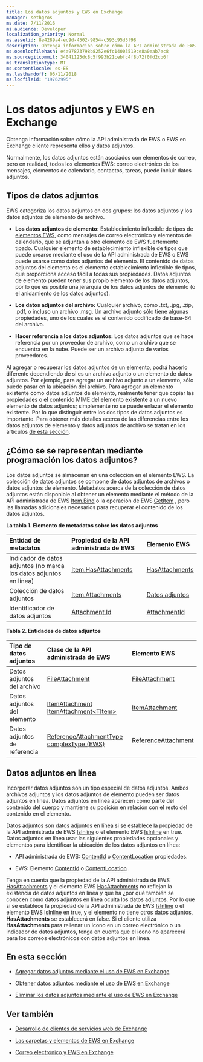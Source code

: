 ```yaml
---
title: Los datos adjuntos y EWS en Exchange
manager: sethgros
ms.date: 7/11/2016
ms.audience: Developer
localization_priority: Normal
ms.assetid: 8e4289a4-ec9d-4502-9854-c593c95d5f98
description: Obtenga información sobre cómo la API administrada de EWS o EWS en Exchange cliente representa ellos y datos adjuntos.
ms.openlocfilehash: e4a97873798b8252e6fc14003519ce8a0eab7ec8
ms.sourcegitcommit: 34041125dc8c5f993b21cebfc4f8b72f0fd2cb6f
ms.translationtype: MT
ms.contentlocale: es-ES
ms.lasthandoff: 06/11/2018
ms.locfileid: "19762995"
---
```

# <a name="attachments-and-ews-in-exchange"></a>Los datos adjuntos y EWS en Exchange

Obtenga información sobre cómo la API administrada de EWS o EWS en Exchange cliente representa ellos y datos adjuntos.
  
Normalmente, los datos adjuntos están asociados con elementos de correo, pero en realidad, todos los elementos EWS: correo electrónico de los mensajes, elementos de calendario, contactos, tareas, puede incluir datos adjuntos.
  
## <a name="types-of-attachments"></a>Tipos de datos adjuntos

EWS categoriza los datos adjuntos en dos grupos: los datos adjuntos y los datos adjuntos de elemento de archivo.
  
- **Los datos adjuntos de elemento:** Establecimiento inflexible de tipos de [elementos EWS](folders-and-items-in-ews-in-exchange.md), como mensajes de correo electrónico y elementos de calendario, que se adjuntan a otro elemento de EWS fuertemente tipado. Cualquier elemento de establecimiento inflexible de tipos que puede crearse mediante el uso de la API administrada de EWS o EWS puede usarse como datos adjuntos del elemento. El contenido de datos adjuntos del elemento es el elemento establecimiento inflexible de tipos, que proporciona acceso fácil a todas sus propiedades. Datos adjuntos de elemento pueden tener sus propio elemento de los datos adjuntos, por lo que es posible una jerarquía de los datos adjuntos de elemento (o el anidamiento de los datos adjuntos).
    
- **Los datos adjuntos del archivo:** Cualquier archivo, como .txt, .jpg, .zip, .pdf, o incluso un archivo .msg. Un archivo adjunto sólo tiene algunas propiedades, uno de los cuales es el contenido codificado de base-64 del archivo. 
    
- **Hacer referencia a los datos adjuntos:** Los datos adjuntos que se hace referencia por un proveedor de archivo, como un archivo que se encuentra en la nube. Puede ser un archivo adjunto de varios proveedores. 
    
Al agregar o recuperar los datos adjuntos de un elemento, podrá hacerlo diferente dependiendo de si es un archivo adjunto o un elemento de datos adjuntos. Por ejemplo, para agregar un archivo adjunto a un elemento, sólo puede pasar en la ubicación del archivo. Para agregar un elemento existente como datos adjuntos de elemento, realmente tener que copiar las propiedades o el contenido MIME del elemento existente a un nuevo elemento de datos adjuntos; simplemente no se puede enlazar el elemento existente. Por lo que distinguir entre los dos tipos de datos adjuntos es importante. Para obtener más detalles acerca de las diferencias entre los datos adjuntos de elemento y datos adjuntos de archivo se tratan en los artículos [de esta sección](#bk_inthissection).
  
## <a name="how-are-attachments-represented-programmatically"></a>¿Cómo se se representan mediante programación los datos adjuntos?

Los datos adjuntos se almacenan en una colección en el elemento EWS. La colección de datos adjuntos se compone de datos adjuntos de archivos o datos adjuntos de elemento. Metadatos acerca de la colección de datos adjuntos están disponible al obtener un elemento mediante el método de la API administrada de EWS [Item.Bind](http://msdn.microsoft.com/en-us/library/microsoft.exchange.webservices.data.item.bind%28v=exchg.80%29.aspx) o la operación de EWS [GetItem](http://msdn.microsoft.com/library/e3590b8b-c2a7-4dad-a014-6360197b68e4%28Office.15%29.aspx) , pero las llamadas adicionales necesarios para recuperar el contenido de los datos adjuntos. 
  
**La tabla 1. Elemento de metadatos sobre los datos adjuntos**

|**Entidad de metadatos**|**Propiedad de la API administrada de EWS**|**Elemento EWS**|
|:-----|:-----|:-----|
|Indicador de datos adjuntos (no marca los datos adjuntos en línea)  <br/> |[Item.HasAttachments](http://msdn.microsoft.com/en-us/library/microsoft.exchange.webservices.data.item.hasattachments%28v=exchg.80%29.aspx) <br/> |[HasAttachments](http://msdn.microsoft.com/library/538b7a85-11d7-4daa-8458-09b540760e8b%28Office.15%29.aspx) <br/> |
|Colección de datos adjuntos  <br/> |[Item.Attachments](http://msdn.microsoft.com/en-us/library/microsoft.exchange.webservices.data.item.attachments%28v=exchg.80%29.aspx) <br/> |[Datos adjuntos](http://msdn.microsoft.com/library/b470e614-34bb-44f0-8790-7ddbdcbbd29d%28Office.15%29.aspx) <br/> |
|Identificador de datos adjuntos  <br/> |[Attachment.Id](http://msdn.microsoft.com/en-us/library/microsoft.exchange.webservices.data.attachment.id%28v=exchg.80%29.aspx) <br/> |[AttachmentId](http://msdn.microsoft.com/library/55a5fd77-60d1-40fa-8144-770600cedc6a%28Office.15%29.aspx) <br/> |
   
**Tabla 2. Entidades de datos adjuntos**

|**Tipo de datos adjuntos**|**Clase de la API administrada de EWS**|**Elemento EWS**|
|:-----|:-----|:-----|
|Datos adjuntos del archivo  <br/> |[FileAttachment](http://msdn.microsoft.com/en-us/library/microsoft.exchange.webservices.data.fileattachment%28v=exchg.80%29.aspx) <br/> |[FileAttachment](http://msdn.microsoft.com/library/3ecea174-73d1-47fd-8917-6065cef1d565%28Office.15%29.aspx) <br/> |
|Datos adjuntos del elemento  <br/> |[ItemAttachment](http://msdn.microsoft.com/en-us/library/microsoft.exchange.webservices.data.itemattachment%28v=exchg.80%29.aspx) <br/> [ItemAttachment\<TItem\>](http://msdn.microsoft.com/en-us/library/dd635165%28v=exchg.80%29.aspx) <br/> |[ItemAttachment](http://msdn.microsoft.com/library/089ee599-f45e-46f5-a18a-5cfb3d2851ff%28Office.15%29.aspx) <br/> |
|Datos adjuntos de referencia  <br/> |[ReferenceAttachmentType complexType (EWS)](http://msdn.microsoft.com/library/18bfa012-e903-d7f3-528a-31ccceb65463%28Office.15%29.aspx) <br/> |[ReferenceAttachment](http://msdn.microsoft.com/library/b9bde862-6b75-4a81-8033-00a47be4dc2f%28Office.15%29.aspx) <br/> |
   
## <a name="inline-attachments"></a>Datos adjuntos en línea

Incorporar datos adjuntos son un tipo especial de datos adjuntos. Ambos archivos adjuntos y los datos adjuntos de elemento pueden ser datos adjuntos en línea. Datos adjuntos en línea aparecen como parte del contenido del cuerpo y mantiene su posición en relación con el resto del contenido en el elemento. 
  
Datos adjuntos son datos adjuntos en línea si se establece la propiedad de la API administrada de EWS [IsInline](http://msdn.microsoft.com/en-us/library/microsoft.exchange.webservices.data.attachment.isinline%28v=exchg.80%29.aspx) o el elemento EWS [IsInline](http://msdn.microsoft.com/library/5e7712c8-372a-4a16-be64-360c5ff3961a%28Office.15%29.aspx) en true. Datos adjuntos en línea usar las siguientes propiedades opcionales y elementos para identificar la ubicación de los datos adjuntos en línea: 
  
- API administrada de EWS: [ContentId](http://msdn.microsoft.com/en-us/library/microsoft.exchange.webservices.data.attachment.contentid%28v=exchg.80%29.aspx) o [ContentLocation](http://msdn.microsoft.com/en-us/library/microsoft.exchange.webservices.data.attachment.contentlocation%28v=exchg.80%29.aspx) propiedades. 
    
- EWS: Elemento [ContentId](http://msdn.microsoft.com/library/bc59100d-6079-414b-a6e0-7c15feaa3184%28Office.15%29.aspx) o [ContentLocation](http://msdn.microsoft.com/library/d91cf587-24e3-4c13-8784-5ca29787cca7%28Office.15%29.aspx) . 
    
Tenga en cuenta que la propiedad de la API administrada de EWS [HasAttachments](http://msdn.microsoft.com/en-us/library/microsoft.exchange.webservices.data.item.hasattachments%28v=exchg.80%29.aspx) y el elemento EWS [HasAttachments](http://msdn.microsoft.com/library/538b7a85-11d7-4daa-8458-09b540760e8b%28Office.15%29.aspx) no reflejan la existencia de datos adjuntos en línea y que ha ¿por qué también se conocen como datos adjuntos en línea oculta los datos adjuntos. Por lo que si se establece la propiedad de la API administrada de EWS [IsInline](http://msdn.microsoft.com/en-us/library/microsoft.exchange.webservices.data.attachment.isinline%28v=exchg.80%29.aspx) o el elemento EWS [IsInline](http://msdn.microsoft.com/library/5e7712c8-372a-4a16-be64-360c5ff3961a%28Office.15%29.aspx) en true, y el elemento no tiene otros datos adjuntos, **HasAttachments** se establecerá en false. Si el cliente utiliza **HasAttachments** para rellenar un icono en un correo electrónico o un indicador de datos adjuntos, tenga en cuenta que el icono no aparecerá para los correos electrónicos con datos adjuntos en línea. 
  
## <a name="in-this-section"></a>En esta sección
<a name="bk_inthissection"> </a>

- [Agregar datos adjuntos mediante el uso de EWS en Exchange](how-to-add-attachments-by-using-ews-in-exchange.md)
    
- [Obtener datos adjuntos mediante el uso de EWS en Exchange](how-to-get-attachments-by-using-ews-in-exchange.md)
    
- [Eliminar los datos adjuntos mediante el uso de EWS en Exchange](how-to-delete-attachments-by-using-ews-in-exchange.md)
    
## <a name="see-also"></a>Ver también
<a name="bk_additionalresources"> </a>

- [Desarrollo de clientes de servicios web de Exchange](develop-web-service-clients-for-exchange.md)
    
- [Las carpetas y elementos de EWS en Exchange](folders-and-items-in-ews-in-exchange.md)
    
- [Correo electrónico y EWS en Exchange](email-and-ews-in-exchange.md)
    

